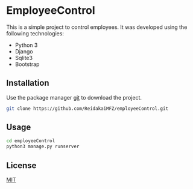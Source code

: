 # EmployeeControl

This is a simple project to control employees. It was developed using the following technologies:

- Python 3
- Django 
- Sqlite3
- Bootstrap 

## Installation

Use the package manager [git](https://git-scm.com/downloads) to download the project.

```bash
git clone https://github.com/ReidakaiMFZ/employeeControl.git
```

## Usage

```bash
cd employeeControl
python3 manage.py runserver
```

## License

[MIT](https://choosealicense.com/licenses/mit/)
